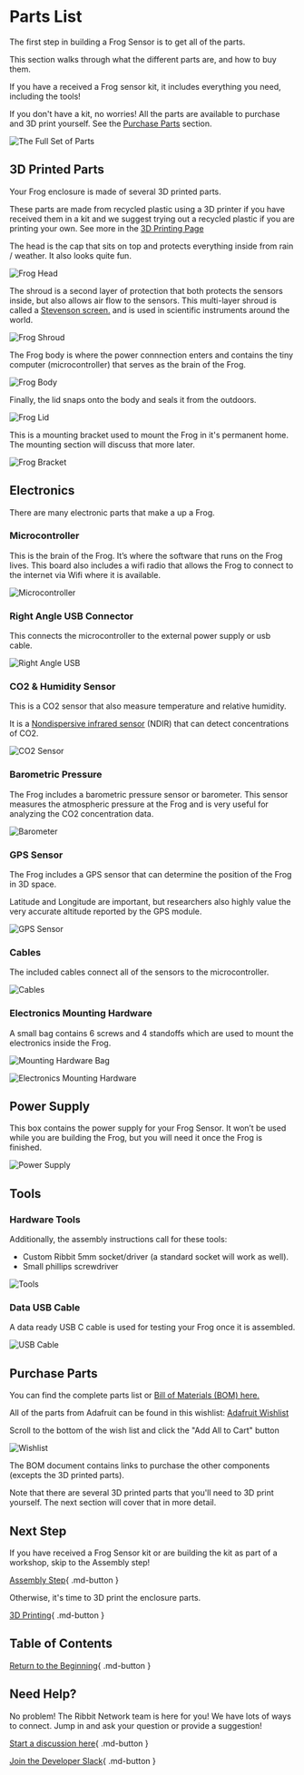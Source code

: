# Parts List

The first step in building a Frog Sensor is to get all of the parts.

This section walks through what the different parts are, and how to buy them.

If you have a received a Frog sensor kit, it includes everything you need, including the tools!

If you don't have a kit, no worries! All the parts are available to purchase and 3D print yourself. See the [Purchase Parts](#purchase-parts) section.

![The Full Set of Parts](images/all_parts.png)

## 3D Printed Parts

Your Frog enclosure is made of several 3D printed parts. 

These parts are made from recycled plastic using a 3D printer if you have received them in a kit and we suggest trying out a recycled plastic if you are printing your own. See more in the [3D Printing Page](../2-3d-printing/2-3d-printing.md)

The head is the cap that sits on top and protects everything inside from rain / weather. It also looks quite fun.

![Frog Head](images/head.jpeg)

The shroud is a second layer of protection that both protects the sensors inside, but also allows air flow to the sensors. This multi-layer shroud is called a [Stevenson screen.](https://en.wikipedia.org/wiki/Stevenson_screen) and is used in scientific instruments around the world.

![Frog Shroud](images/shroud.jpeg)

The Frog body is where the power connnection enters and contains the tiny computer (microcontroller) that serves as the brain of the Frog.

![Frog Body](images/body.jpeg)

Finally, the lid snaps onto the body and seals it from the outdoors.

![Frog Lid](images/lid.jpeg)

This is a mounting bracket used to mount the Frog in it's permanent home. The mounting section will discuss that more later.

![Frog Bracket](images/mouting%20bracket.jpeg)

## Electronics

There are many electronic parts that make a up a Frog.

### Microcontroller

This is the brain of the Frog. It’s where the software that runs on the Frog lives. This board also includes a wifi radio that allows the Frog to connect to the internet via Wifi where it is available.

![Microcontroller](images/microcontroller.jpeg)

### Right Angle USB Connector

This connects the microcontroller to the external power supply or usb cable.

![Right Angle USB](images/usb%20adapter.jpeg)

### CO2 & Humidity Sensor

This is a CO2 sensor that also measure temperature and relative humidity.

It is a [Nondispersive infrared sensor](https://en.wikipedia.org/wiki/Nondispersive_infrared_sensor) (NDIR) that can detect concentrations of CO2.

![CO2 Sensor](images/co2_sensor.jpeg)

### Barometric Pressure

The Frog includes a barometric pressure sensor or barometer. This sensor measures the atmospheric pressure at the Frog and is very useful for analyzing the CO2 concentration data.

![Barometer](images/barometer.jpeg)

### GPS Sensor

The Frog includes a GPS sensor that can determine the position of the Frog in 3D space.

Latitude and Longitude are important, but researchers also highly value the very accurate altitude reported by the GPS module.

![GPS Sensor](images/gps_sensor.jpeg)

### Cables

The included cables connect all of the sensors to the microcontroller.

![Cables](images/cables.jpeg)

### Electronics Mounting Hardware

A small bag contains 6 screws and 4 standoffs which are used to mount the electronics inside the Frog.

![Mounting Hardware Bag](images/screws_and_standoffs.jpeg)

![Electronics Mounting Hardware](images/hardware.jpg)

## Power Supply

This box contains the power supply for your Frog Sensor. It won’t be used while you are building the Frog, but you will need it once the Frog is finished.

![Power Supply](images/power_supply.jpeg)

## Tools

### Hardware Tools

Additionally, the assembly instructions call for these tools:

* Custom Ribbit 5mm socket/driver (a standard socket will work as well).
* Small phillips screwdriver

![Tools](images/screw_driver_and_wrench.jpeg)

### Data USB Cable

A data ready USB C cable is used for testing your Frog once it is assembled.

![USB Cable](images/usb_cable.jpeg)

## Purchase Parts

You can find the complete parts list or [Bill of Materials (BOM) here.](https://github.com/Ribbit-Network/ribbit-network-frog-hardware/blob/main/ribbit_network_frog_sensor_bom.csv)

All of the parts from Adafruit can be found in this wishlist: [Adafruit Wishlist](http://www.adafruit.com/wishlists/574723)

Scroll to the bottom of the wish list and click the "Add All to Cart" button

![Wishlist](images/wishlist.jpg)

The BOM document contains links to purchase the other components (excepts the 3D printed parts).

Note that there are several 3D printed parts that you'll need to 3D print yourself. The next section will cover that in more detail.

## Next Step

If you have received a Frog Sensor kit or are building the kit as part of a workshop, skip to the Assembly step!

[Assembly Step](../4-assembly/4-assembly.md){ .md-button }

Otherwise, it's time to 3D print the enclosure parts.

[3D Printing](../2-3d-printing/2-3d-printing.md){ .md-button }

## Table of Contents

[Return to the Beginning](../index.md){ .md-button }

## Need Help?

No problem! The Ribbit Network team is here for you! We have lots of ways to connect. Jump in and ask your question or provide a suggestion!

[Start a discussion here](https://github.com/Ribbit-Network/ribbit-network-frog-sensor/discussions/new){ .md-button }

[Join the Developer Slack](https://join.slack.com/t/ribbitnetworkgroup/shared_invite/zt-2vxvbo7ld-S36SgfDiev~ZQ2zvp03FOg){ .md-button }
